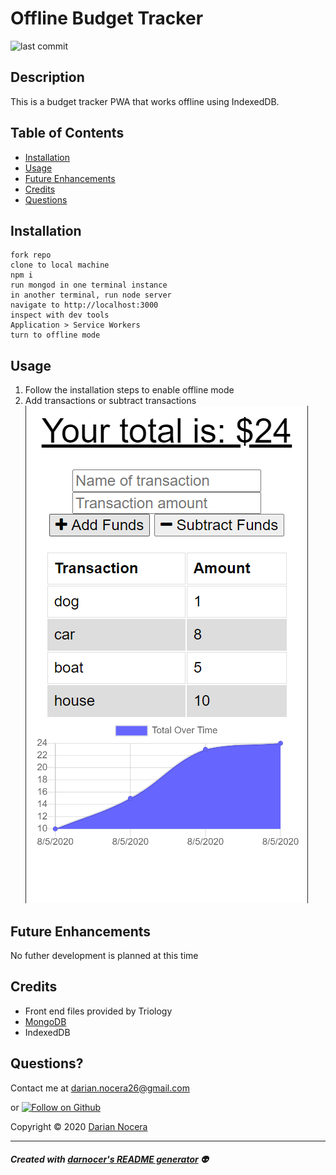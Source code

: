 # Offline Budget Tracker

![last commit](https://img.shields.io/github/last-commit/darnocer/Offline-Budget-Tracker?style=flat-square)

## Description

This is a budget tracker PWA that works offline using IndexedDB.

## Table of Contents

- [Installation](#installation)
- [Usage](#usage)
- [Future Enhancements](#future-enhancements)
- [Credits](#Credits)
- [Questions](#questions)

## Installation

```
fork repo
clone to local machine
npm i
run mongod in one terminal instance
in another terminal, run node server
navigate to http://localhost:3000
inspect with dev tools
Application > Service Workers
turn to offline mode
```

## Usage

1. Follow the installation steps to enable offline mode
2. Add transactions or subtract transactions
   ![demo](public/images/demo.png)

## Future Enhancements

No futher development is planned at this time

## Credits

- Front end files provided by Triology
- [MongoDB](https://www.mongodb.com/)
- IndexedDB

## Questions?

Contact me at [darian.nocera26@gmail.com](mailto:darian.nocera26@gmail.com)

or [![Follow on Github](https://img.shields.io/github/followers/darnocer?label=Follow&style=social)](http://www.github.com/darnocer)

Copyright © 2020 [Darian Nocera](http://www.github.com/darnocer)

---

##### _Created with [darnocer's README generator](https://github.com/darnocer/Node.js-and-ES6-README-Generator)_ 👽
